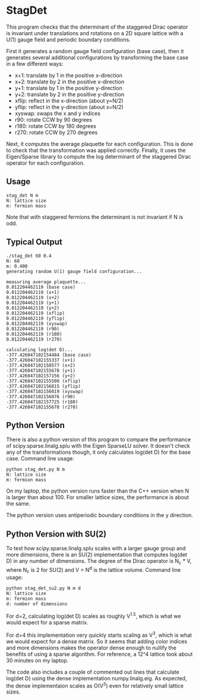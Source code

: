 # StagDet

This program checks that the determinant of the staggered Dirac operator is
invariant under translations and rotations on a 2D square lattice with a U(1)
gauge field and periodic boundary conditions.

First it generates a random gauge field configuration (base case), then it
generates several additional configurations by transforming the base case in a
few different ways:

- x+1: translate by 1 in the positive x-direction
- x+2: translate by 2 in the positive x-direction
- y+1: translate by 1 in the positive y-direction
- y+2: translate by 2 in the positive y-direction
- xflip: reflect in the x-direction (about y=N/2)
- yflip: reflect in the y-direction (about x=N/2)
- xyswap: swaps the x and y indices
- r90: rotate CCW by 90 degrees
- r180: rotate CCW by 180 degrees
- r270: rotate CCW by 270 degrees

Next, it computes the average plaquette for each configuration. This is done to
check that the transformation was applied correctly. Finally, it uses the
Eigen/Sparse library to compute the log determinant of the staggered Dirac
operator for each configuration.

## Usage

    stag_det N m
    N: lattice size
    m: fermion mass

Note that with staggered fermions the determinant is not invariant if N is odd.

## Typical Output

    ./stag_det 60 0.4
    N: 60
    m: 0.400
    generating random U(1) gauge field configuration...

    measuring average plaquette...
    0.012204462119 (base case)
    0.012204462119 (x+1)
    0.012204462119 (x+2)
    0.012204462119 (y+1)
    0.012204462119 (y+2)
    0.012204462119 (xflip)
    0.012204462119 (yflip)
    0.012204462119 (xyswap)
    0.012204462119 (r90)
    0.012204462119 (r180)
    0.012204462119 (r270)

    calculating log(det D)...
    -377.426047102154484 (base case)
    -377.426047102155337 (x+1)
    -377.426047102158577 (x+2)
    -377.426047102155678 (y+1)
    -377.426047102157156 (y+2)
    -377.426047102155508 (xflip)
    -377.426047102156815 (yflip)
    -377.426047102156019 (xyswap)
    -377.426047102156076 (r90)
    -377.426047102157725 (r180)
    -377.426047102155678 (r270)

## Python Version

There is also a python version of this program to compare the performance of
scipy.sparse.linalg.splu with the Eigen SparseLU solver. It doesn't check any
of the transformations though, it only calculates log(det D) for the base case.
Command line usage:

    python stag_det.py N m
    N: lattice size
    m: fermion mass

On my laptop, the python version runs faster than the C++ version when N is
larger than about 100. For smaller lattice sizes, the performance is about
the same.

The python version uses antiperiodic boundary conditions in the y direction.

## Python Version with SU(2)

To test how scipy.sparse.linalg.splu scales with a larger gauge group and
more dimensions, there is an SU(2) implementation that computes log(det D)
in any number of dimensions. The degree of the Dirac operator is
N<sub>c</sub> * V, where N<sub>c</sub> is 2 for SU(2) and V = N<sup>d</sup> is
the lattice volume. Command line usage:

    python stag_det_su2.py N m d
    N: lattice size
    m: fermion mass
    d: number of dimensions

For d=2, calculating log(det D) scales as roughly V<sup>1.5</sup>, which is
what we would expect for a sparse matrix.

For d=4 this implementation very quickly starts scaling as V<sup>3</sup>, which
is what we would expect for a dense matrix. So it seems that adding color
indices and more dimensions makes the operator dense enough to nullify the
benefits of using a sparse algorithm. For reference, a 12^4 lattice took about
30 minutes on my laptop.

The code also includes a couple of commented out lines that calculate
log(det D) using the dense implementation numpy.linalg.eig. As expected, the
dense implementaion scales as O(V<sup>3</sup>) even for relatively small
lattice sizes.
